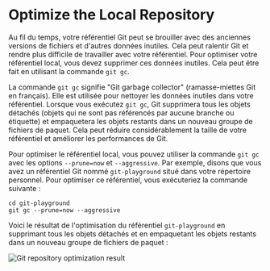 # Optimize the Local Repository

Au fil du temps, votre référentiel Git peut se brouiller avec des anciennes versions de fichiers et d'autres données inutiles. Cela peut ralentir Git et rendre plus difficile de travailler avec votre référentiel. Pour optimiser votre référentiel local, vous devez supprimer ces données inutiles. Cela peut être fait en utilisant la commande `git gc`.

La commande `git gc` signifie "Git garbage collector" (ramasse-miettes Git en français). Elle est utilisée pour nettoyer les données inutiles dans votre référentiel. Lorsque vous exécutez `git gc`, Git supprimera tous les objets détachés (objets qui ne sont pas référencés par aucune branche ou étiquette) et empaquetera les objets restants dans un nouveau groupe de fichiers de paquet. Cela peut réduire considérablement la taille de votre référentiel et améliorer les performances de Git.

Pour optimiser le référentiel local, vous pouvez utiliser la commande `git gc` avec les options `--prune=now` et `--aggressive`. Par exemple, disons que vous avez un référentiel Git nommé `git-playground` situé dans votre répertoire personnel. Pour optimiser ce référentiel, vous exécuteriez la commande suivante :

```shell
cd git-playground
git gc --prune=now --aggressive
```

Voici le résultat de l'optimisation du référentiel `git-playground` en supprimant tous les objets détachés et en empaquetant les objets restants dans un nouveau groupe de fichiers de paquet :

![Git repository optimization result](../assets/challenge-optimize-repository-step1-1.png)
